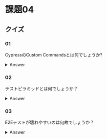 # 課題04

## クイズ

### 01

CypressのCustom Commandsとは何でしょうか?  

<details><summary>Answer</summary>

<https://docs.cypress.io/api/cypress-api/custom-commands>
<https://future-architect.github.io/articles/20210428c/>

</details>

### 02

テストピラミッドとは何でしょうか？

<details><summary>Answer</summary>

<https://dev.classmethod.jp/articles/testing_pyramid/>
<https://codezine.jp/article/detail/15627>

</details>

### 03

E2Eテストが壊れやすいのは何故でしょうか？

<details><summary>Answer</summary>

UIは変わりやすいため  
どのコンポーネントが変更になっても影響を受けるため  

</details>
